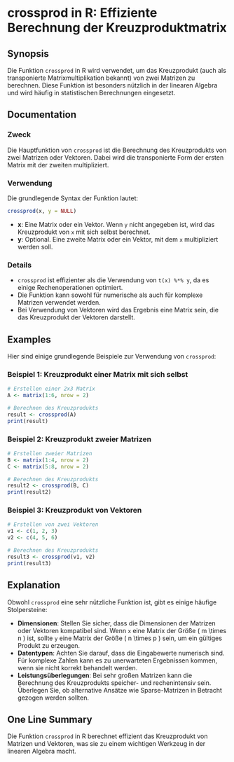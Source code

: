 <!--
Meta Description: # crossprod in R: Effiziente Berechnung der Kreuzproduktmatrix ## Synopsis Die Funktion `crossprod` in R wird verwendet, um das Kreuzprodukt (auch als...
Meta Keywords: die, crossprod, matrix, der, von
-->

# crossprod in R: Effiziente Berechnung der Kreuzproduktmatrix

## Synopsis
Die Funktion `crossprod` in R wird verwendet, um das Kreuzprodukt (auch als transponierte Matrixmultiplikation bekannt) von zwei Matrizen zu berechnen. Diese Funktion ist besonders nützlich in der linearen Algebra und wird häufig in statistischen Berechnungen eingesetzt.

## Documentation
### Zweck
Die Hauptfunktion von `crossprod` ist die Berechnung des Kreuzprodukts von zwei Matrizen oder Vektoren. Dabei wird die transponierte Form der ersten Matrix mit der zweiten multipliziert.

### Verwendung
Die grundlegende Syntax der Funktion lautet:

```R
crossprod(x, y = NULL)
```

- **x**: Eine Matrix oder ein Vektor. Wenn `y` nicht angegeben ist, wird das Kreuzprodukt von `x` mit sich selbst berechnet.
- **y**: Optional. Eine zweite Matrix oder ein Vektor, mit dem `x` multipliziert werden soll.

### Details
- `crossprod` ist effizienter als die Verwendung von `t(x) %*% y`, da es einige Rechenoperationen optimiert.
- Die Funktion kann sowohl für numerische als auch für komplexe Matrizen verwendet werden.
- Bei Verwendung von Vektoren wird das Ergebnis eine Matrix sein, die das Kreuzprodukt der Vektoren darstellt.

## Examples
Hier sind einige grundlegende Beispiele zur Verwendung von `crossprod`:

### Beispiel 1: Kreuzprodukt einer Matrix mit sich selbst
```R
# Erstellen einer 2x3 Matrix
A <- matrix(1:6, nrow = 2)

# Berechnen des Kreuzprodukts
result <- crossprod(A)
print(result)
```

### Beispiel 2: Kreuzprodukt zweier Matrizen
```R
# Erstellen zweier Matrizen
B <- matrix(1:4, nrow = 2)
C <- matrix(5:8, nrow = 2)

# Berechnen des Kreuzprodukts
result2 <- crossprod(B, C)
print(result2)
```

### Beispiel 3: Kreuzprodukt von Vektoren
```R
# Erstellen von zwei Vektoren
v1 <- c(1, 2, 3)
v2 <- c(4, 5, 6)

# Berechnen des Kreuzprodukts
result3 <- crossprod(v1, v2)
print(result3)
```

## Explanation
Obwohl `crossprod` eine sehr nützliche Funktion ist, gibt es einige häufige Stolpersteine:

- **Dimensionen**: Stellen Sie sicher, dass die Dimensionen der Matrizen oder Vektoren kompatibel sind. Wenn `x` eine Matrix der Größe \( m \times n \) ist, sollte `y` eine Matrix der Größe \( n \times p \) sein, um ein gültiges Produkt zu erzeugen.
- **Datentypen**: Achten Sie darauf, dass die Eingabewerte numerisch sind. Für komplexe Zahlen kann es zu unerwarteten Ergebnissen kommen, wenn sie nicht korrekt behandelt werden.
- **Leistungsüberlegungen**: Bei sehr großen Matrizen kann die Berechnung des Kreuzprodukts speicher- und rechenintensiv sein. Überlegen Sie, ob alternative Ansätze wie Sparse-Matrizen in Betracht gezogen werden sollten.

## One Line Summary
Die Funktion `crossprod` in R berechnet effizient das Kreuzprodukt von Matrizen und Vektoren, was sie zu einem wichtigen Werkzeug in der linearen Algebra macht.